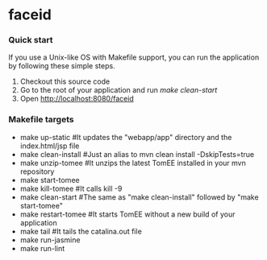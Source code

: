 faceid
=======

### Quick start ###

If you use a Unix-like OS with Makefile support, you can run the application by following these simple steps.

1. Checkout this source code
2. Go to the root of your application and run *make clean-start*
3. Open <http://localhost:8080/faceid>


### Makefile targets ###

* make up-static #It updates the "webapp/app" directory and the index.html/jsp file
* make clean-install #Just an alias to mvn clean install -DskipTests=true
* make unzip-tomee #It unzips the latest TomEE installed in your mvn repository
* make start-tomee
* make kill-tomee #It calls kill -9 <TomEE process id>
* make clean-start #The same as "make clean-install" followed by "make start-tomee"
* make restart-tomee #It starts TomEE without a new build of your application
* make tail #It tails the catalina.out file
* make run-jasmine
* make run-lint

